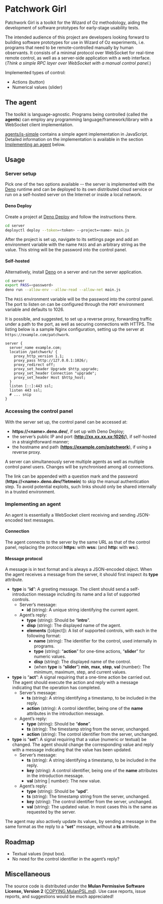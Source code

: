 # Patchwork Girl

Patchwork Girl is a toolkit for the Wizard of Oz methodology, aiding the development of software prototypes for early-stage usability tests.

The intended audience of this project are developers looking forward to building software prototypes for use in Wizard of Oz experiments, i.e. programs that need to be remote-controlled manually by human observants. It consists of a minimal protocol over WebSocket for real-time remote control, as well as a server-side application with a web interface. (*Think a simple RPC layer over WebSocket with a manual control panel.*)

Implemented types of control:
- Actions (button)
- Numerical values (slider)

## The agent
The toolkit is language-agnostic. Programs being controlled (called the **agents**) can employ any programming language/framework/library with a WebSocket client implementation.

[agents/js-simple](agents/js-simple) contains a simple agent implementation in JavaScript. Detailed information on the implementation is available in the section [Implementing an agent](#implementing-an-agent) below.

## Usage
### Server setup
Pick one of the two options available -- the server is implemented with the [Deno](https://deno.land/) runtime and can be deployed to its own distributed cloud service or run on a self-hosted server on the Internet or inside a local network.

#### Deno Deploy
Create a project at [Deno Deploy](https://deno.com/deploy) and follow the instructions there.

```sh
cd server
deployctl deploy --token=<token> --project=<name> main.js
```

After the project is set up, navigate to its settings page and add an environment variable with the name `PASS` and an arbitrary string as the value. This string will be the password into the control panel.

#### Self-hosted
Alternatively, install [Deno](https://deno.land/) on a server and run the server application.

```sh
cd server
export PASS=<password>
deno run --allow-env --allow-read --allow-net main.js
```

The `PASS` environment variable will be the password into the control panel. The port to listen on can be configured through the `PORT` environment variable and defaults to 1026.

It is possible, and suggested, to set up a reverse proxy, forwarding traffic under a path to the port, as well as securing connections with HTTPS. The listing below is a sample Nginx configuration, setting up the server at `https://example.com/patchwork`.

```nginx
server {
  server_name example.com;
  location /patchwork/ {
    proxy_http_version 1.1;
    proxy_pass http://127.0.0.1:1026/;
    proxy_redirect off;
    proxy_set_header Upgrade $http_upgrade;
    proxy_set_header Connection "upgrade";
    proxy_set_header Host $http_host;
  }
  listen [::]:443 ssl;
  listen 443 ssl;
  # ... snip
}
```

### Accessing the control panel
With the server set up, the control panel can be accessed at:
- **https://\<name\>.deno.dev/**, if set up with Deno Deploy;
- the server’s public IP and port (**http://xx.xx.xx.xx:1026/**), if self-hosted in a straightforward manner;
- the hostname and path (**https://example.com/patchwork**), if using a reverse proxy.

A server can simultaneously serve multiple agents as well as multiple control panel users. Changes will be synchronised among all connections.

The link can be appended with a question mark and the password (**https://\<name\>.deno.dev/?letmein**) to skip the manual authentication step. To avoid potential exploits, such links should only be shared internally in a trusted environment.

### Implementing an agent
An agent is essentially a WebSocket client receiving and sending JSON-encoded text messages.

#### Connection
The agent connects to the server by the same URL as that of the control panel, replacing the protocol **https:** with **wss:** (and **http:** with **ws:**).

#### Message protocol
A message is in text format and is always a JSON-encoded object. When the agent receives a message from the server, it should first inspect its **type** attribute.
- **type** is “**id**”: A greeting message. The client should send a self-introduction message including its name and a list of supported controls.
  - Server’s message:
    - **id** (string): A unique string identifying the current agent.
  - Agent’s reply:
    - **type** (string): Should be “**intro**”.
    - **disp** (string): The displayed name of the agent.
    - **elements** ([object]): A list of supported controls, with each in the following format:
      - **name** (string): The identifier for the control, used internally in programs.
      - **type** (string): “**action**” for one-time actions, “**slider**” for numeric values.
      - **disp** (string): The displayed name of the control.
      - (when **type** is “**slider**”) **min**, **max**, **step**, **val** (number): The minimum, maximum, step, and current values.
- **type** is “**act**”: A signal requiring that a one-time action be carried out. The agent should execute the action and reply with a message indicating that the operation has completed.
  - Server’s message:
    - **ts** (string): A string identifying a timestamp, to be included in the reply.
    - **action** (string): A control identifier, being one of the **name** attributes in the introduction message.
  - Agent’s reply:
    - **type** (string): Should be “**done**”.
    - **ts** (string): The timestamp string from the server, unchanged.
    - **action** (string): The control identifier from the server, unchanged.
- **type** is “**set**”: A signal requiring that a value (numeric or textual) be changed. The agent should change the corresponding value and reply with a message indicating that the value has been updated.
  - Server’s message:
    - **ts** (string): A string identifying a timestamp, to be included in the reply.
    - **key** (string): A control identifier, being one of the **name** attributes in the introduction message.
    - **val** (string | number): The new value.
  - Agent’s reply:
    - **type** (string): Should be “**upd**”.
    - **ts** (string): The timestamp string from the server, unchanged.
    - **key** (string): The control identifier from the server, unchanged.
    - **val** (string): The updated value. In most cases this is the same as requested by the server.

The agent may also actively update its values, by sending a message in the same format as the reply to a “**set**” message, without a **ts** attribute.

## Roadmap

- Textual values (input box).
- No need for the control identifier in the agent’s reply?

## Miscellaneous
The source code is distributed under the **Mulan Permissive Software License, Version 2** ([COPYING.MulanPSL.md](COPYING.MulanPSL.md)). Use case reports, issue reports, and suggestions would be much appreciated!
